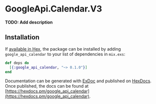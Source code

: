 # GoogleApi.Calendar.V3

**TODO: Add description**

## Installation

If [available in Hex](https://hex.pm/docs/publish), the package can be installed
by adding `google_api_calendar` to your list of dependencies in `mix.exs`:

```elixir
def deps do
  [{:google_api_calendar, "~> 0.1.0"}]
end
```

Documentation can be generated with [ExDoc](https://github.com/elixir-lang/ex_doc)
and published on [HexDocs](https://hexdocs.pm). Once published, the docs can
be found at [https://hexdocs.pm/google_api_calendar](https://hexdocs.pm/google_api_calendar).

